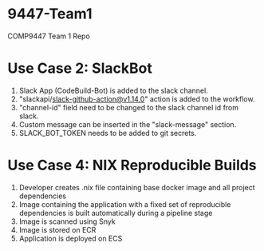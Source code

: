 # 9447-Team1

COMP9447 Team 1 Repo

# Use Case 2: SlackBot

1. Slack App (CodeBuild-Bot) is added to the slack channel.
2. "slackapi/slack-github-action@v1.14.0" action is added to the workflow.
3. "channel-id" field need to be changed to the slack channel id from slack.
4. Custom message can be inserted in the "slack-message" section. 
5. SLACK_BOT_TOKEN needs to be added to git secrets.

# Use Case 4: NIX Reproducible Builds

1. Developer creates .nix file containing base docker image and all project dependencies
2. Image containing the application with a fixed set of reproducible dependencies is built automatically during a pipeline stage
3. Image is scanned using Snyk
4. Image is stored on ECR
5. Application is deployed on ECS
